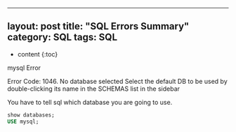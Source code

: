  ---
layout:     post
title:      "SQL Errors Summary"
category:   SQL 
tags:       SQL
---
* content
{:toc}

mysql Error 

Error Code: 1046. No database selected Select the default DB to be used by double-clicking its name in the SCHEMAS list in the sidebar

You have to tell sql which database you are going to use.

```sql
show databases;
USE mysql;
```